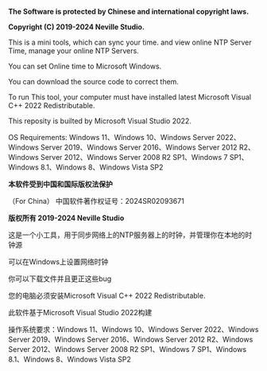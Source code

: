 **The Software is protected by Chinese and international copyright laws.**

**Copyright (C) 2019-2024 Neville Studio.**

This is a mini tools, which can sync your time. and view online NTP Server Time, manage your online NTP Servers.

You can set Online time to Microsoft Windows.

You can download the source code to correct them.

To run This tool, your computer must have installed latest Microsoft Visual C++ 2022 Redistributable.

This reposity is builted by Microsoft Visual Studio 2022.

OS Requirements: Windows 11、Windows 10、Windows Server 2022、Windows Server 2019、Windows Server 2016、Windows Server 2012 R2、Windows Server 2012、Windows Server 2008 R2 SP1、Windows 7 SP1、Windows 8.1、Windows 8、Windows Vista SP2

**本软件受到中国和国际版权法保护**

（For China） 中国软件著作权证号：2024SR02093671

**版权所有 2019-2024 Neville Studio**

这是一个小工具，用于同步网络上的NTP服务器上的时钟，并管理你在本地的时钟源

可以在Windows上设置网络时钟

你可以下载文件并且更正这些bug

您的电脑必须安装Microsoft Visual C++ 2022 Redistributable.

此软件基于Microsoft Visual Studio 2022构建

操作系统要求：Windows 11、Windows 10、Windows Server 2022、Windows Server 2019、Windows Server 2016、Windows Server 2012 R2、Windows Server 2012、Windows Server 2008 R2 SP1、Windows 7 SP1、Windows 8.1、Windows 8、Windows Vista SP2